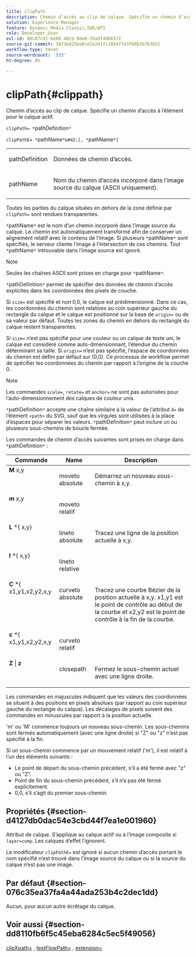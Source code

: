 ```yaml
---
title: clipPath
description: Chemin d’accès au clip de calque. Spécifie un chemin d’accès à l’élément pour le calque actif.
solution: Experience Manager
feature: Dynamic Media Classic,SDK/API
role: Developer,User
exl-id: 86c87cd1-6e08-40cb-80e6-35a9f49b6572
source-git-commit: 38f3e425be0ce3e241fc18b477e3f68b7b763b51
workflow-type: tm+mt
source-wordcount: '533'
ht-degree: 0%

---
```


# clipPath{#clippath}

Chemin d’accès au clip de calque. Spécifie un chemin d’accès à l’élément pour le calque actif.

`clipPath= *`pathDefinition`*`

`clipPathE= *`pathName`*&#42;[, *`pathName`*]`

<table id="simpletable_275E2A5FAB804C6388BD110D2ACA3C82"> 
 <tr class="strow"> 
  <td class="stentry"> <p><span class="codeph"> <span class="varname"> pathDefinition</span> </span> </p> </td> 
  <td class="stentry"> <p>Données de chemin d’accès. </p></td> 
 </tr> 
 <tr class="strow"> 
  <td class="stentry"> <p><span class="codeph"> <span class="varname"> pathName</span></span> </p> </td> 
  <td class="stentry"> <p>Nom du chemin d’accès incorporé dans l’image source du calque (ASCII uniquement). </p></td> 
 </tr> 
</table>

Toutes les parties du calque situées en dehors de la zone définie par `clipPath=` sont rendues transparentes.

`*`pathName`*` est le nom d’un chemin incorporé dans l’image source du calque. Le chemin est automatiquement transformé afin de conserver un alignement relatif avec le contenu de l’image. Si plusieurs `*`pathName`*` sont spécifiés, le serveur cliente l’image à l’intersection de ces chemins. Tout `*`pathName`*` introuvable dans l’image source est ignoré.

>[!NOTE]
>
>Seules les chaînes ASCII sont prises en charge pour `*`pathName`*`.

`*`pathDefinition`*` permet de spécifier des données de chemin d’accès explicites dans les coordonnées des pixels de couche.

Si `size=` est spécifié et non 0,0, le calque est prédimensionné. Dans ce cas, les coordonnées du chemin sont relatives au coin supérieur gauche du rectangle du calque et le calque est positionné sur la base de `origin=` ou de sa valeur par défaut. Toutes les zones du chemin en dehors du rectangle du calque restent transparentes.

Si `size=` n’est pas spécifié pour une couleur ou un calque de texte uni, le calque est considéré comme auto-dimensionnant, l’étendue du chemin déterminant sa taille. Si `origin=` n’est pas spécifié, l’espace de coordonnées du chemin est défini par défaut sur (0,0). Ce processus de workflow permet de spécifier les coordonnées du chemin par rapport à l’origine de la couche 0.

>[!NOTE]
>
>Les commandes `scale=`, `rotate=` et `anchor=` ne sont pas autorisées pour l’auto-dimensionnement des calques de couleur unis.

`*`pathDefinition`*` accepte une chaîne similaire à la valeur de l’attribut `d=` de l’élément `<path>` du SVG, sauf que les virgules sont utilisées à la place d’espaces pour séparer les valeurs. `*`pathDefinition`*` peut inclure un ou plusieurs sous-chemins de boucle fermée.

Les commandes de chemin d’accès suivantes sont prises en charge dans `*`pathDefinition`*` :

<table id="table_A74DD7A48B1C417D9D4BA46BECEAB981"> 
 <thead> 
  <tr> 
   <th class="entry"> <b> Commande</b> </th> 
   <th class="entry"> <b> Name</b> </th> 
   <th class="entry"> <b> Description</b> </th> 
  </tr> 
 </thead>
 <tbody> 
  <tr valign="top"> 
   <td> <b> M</b> <span class="varname"> x,y</span> </td> 
   <td> <p> moveto absolute </p> </td> 
   <td> <p> Démarrez un nouveau sous-chemin à x,y. </p> </td> 
  </tr> 
  <tr valign="top"> 
   <td> <b> m</b> <span class="varname"> x,y</span> </td> 
   <td> <p> moveto relatif </p> </td> 
  </tr> 
  <tr valign="top"> 
   <td> <b> L</b> *{<span class="varname"> x,y</span>} </td> 
   <td> <p> lineto absolute </p> </td> 
   <td> <p> Tracez une ligne de la position actuelle à x,y. </p> </td> 
  </tr> 
  <tr valign="top"> 
   <td> <b> l</b> *{<span class="varname"> x,y</span>} </td> 
   <td> <p> lineto relative </p> </td> 
  </tr> 
  <tr valign="top"> 
   <td> <b> C</b> *&lbrace;<span class="varname"> x1,y1,x2,y2,x,y</span> </td> 
   <td> <p> curveto absolute </p> </td> 
   <td> <p> Tracez une courbe Bézier de la position actuelle à x,y. x1,y1 est le point de contrôle au début de la courbe et x2,y2 est le point de contrôle à la fin de la courbe. </p> </td> 
  </tr> 
  <tr valign="top"> 
   <td> <b> c</b> *&lbrace;<span class="varname"> x1,y1,x2,y2,x,y</span> </td> 
   <td> <p> curveto relatif </p> </td> 
  </tr> 
  <tr valign="top"> 
   <td> <b> Z</b> | <b>z</b> </td> 
   <td> <p> closepath </p> </td> 
   <td> <p> Fermez le sous-chemin actuel avec une ligne droite. </p> </td> 
  </tr> 
 </tbody> 
</table>

Les commandes en majuscules indiquent que les valeurs des coordonnées se situent à des positions en pixels absolues (par rapport au coin supérieur gauche du rectangle du calque). Les décalages de pixels suivent des commandes en minuscules par rapport à la position actuelle.

&#39;m&#39; ou &#39;M&#39; commence toujours un nouveau sous-chemin. Les sous-chemins sont fermés automatiquement (avec une ligne droite) si &quot;Z&quot; ou &quot;z&quot; n’est pas spécifié à la fin.

Si un sous-chemin commence par un mouvement relatif (&#39;m&#39;), il est relatif à l’un des éléments suivants :

* Le point de départ du sous-chemin précédent, s’il a été fermé avec &quot;z&quot; ou &quot;Z&quot;.
* Point de fin du sous-chemin précédent, s’il n’a pas été fermé explicitement.
* 0,0, s’il s’agit du premier sous-chemin.

## Propriétés {#section-d4127db0dac54e3cbd44f7ea1e001960}

Attribut de calque. S’applique au calque actif ou à l’image composite si `layer=comp`. Les calques d’effet l’ignorent.

Le modificateur `clipPathE=` est ignoré si aucun chemin d’accès portant le nom spécifié n’est trouvé dans l’image source du calque ou si la source du calque n’est pas une image.

## Par défaut {#section-076c35ea37fa4a44ada253b4c2dec1dd}

Aucun, pour aucun autre écrêtage du calque.

## Voir aussi {#section-dd8110fb6f5c45eba6284c5ec5f49056}

[clipXpath=](../../../../../is-api/http-ref/image-serving-api-ref/c-http-protocol-reference/c-command-reference/r-clipxpath.md#reference-17e5e4da3e044943af8f963f58a45f53) , [textFlowPath=](../../../../../is-api/http-ref/image-serving-api-ref/c-http-protocol-reference/c-command-reference/r-textflowpath.md#reference-0b8d9493d71342f0b6a64a6d221584ef) , [extension=](../../../../../is-api/http-ref/image-serving-api-ref/c-http-protocol-reference/c-command-reference/r-extend.md#reference-7e9156beb285459d830e2d56782a74ac)
